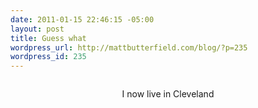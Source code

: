 ```yaml
--- 
date: 2011-01-15 22:46:15 -05:00
layout: post
title: Guess what
wordpress_url: http://mattbutterfield.com/blog/?p=235
wordpress_id: 235
---
```

<p style="text-align: center;"><img src="http://mattbutterfield.com/blogpics/054.jpg" alt="" /></p>
<p style="text-align: center;">I now live in Cleveland</p>

